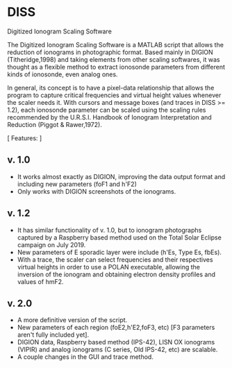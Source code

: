 # DISS
Digitized Ionogram Scaling Software

The Digitized Ionogram Scaling Software is a MATLAB script that allows the reduction of ionograms in photographic format. Based mainly in DIGION (Titheridge,1998) and taking elements from other scaling softwares, it was thought as a flexible method to extract ionosonde parameters from different kinds of ionosonde, even analog ones.

In general, its concept is to have a pixel-data relationship that allows the program to capture critical frequencies and virtual height values whenever the scaler needs it. With cursors and message boxes (and traces in DISS >= 1.2), each ionosonde parameter can be scaled using the scaling rules recommended by the U.R.S.I. Handbook of Ionogram Interpretation and Reduction (Piggot & Rawer,1972). 


[ Features: ]

v. 1.0
-------

- It works almost exactly as DIGION, improving the data output format and including new parameters (foF1 and h'F2)
- Only works with DIGION screenshots of the ionograms.

v. 1.2
-------

- It has similar functionality of v. 1.0, but to ionogram photographs captured by a Raspberry based method used on the Total Solar Eclipse campaign on July 2019.
- New parameters of E sporadic layer were include (h'Es, Type Es, fbEs).
- With a trace, the scaler can select frequencies and their respectives virtual heights in order to use a POLAN executable, allowing the inversion of the ionogram and obtaining electron density profiles and values of hmF2.

v. 2.0
-------

- A more definitive version of the script.
- New parameters of each region (foE2,h'E2,foF3, etc) [F3 parameters aren't fully included yet].
- DIGION data, Raspberry based method (IPS-42), LISN OX ionograms (VIPIR) and analog ionograms (C series, Old IPS-42, etc) are scalable.
- A couple changes in the GUI and trace method.

